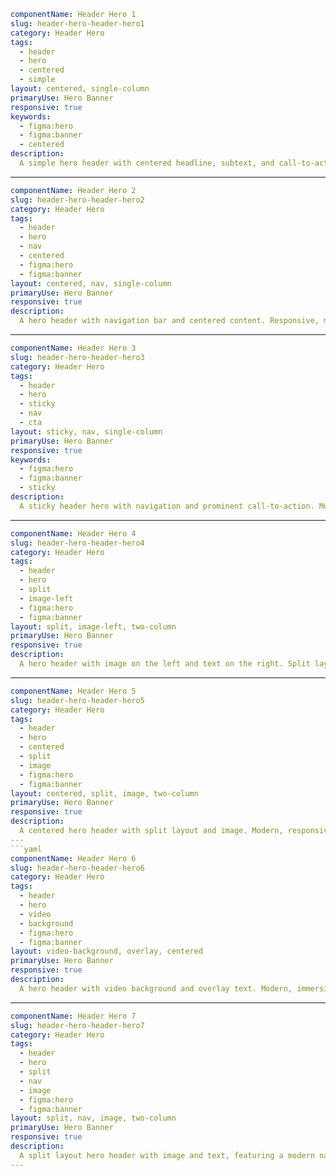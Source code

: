 ```yaml
componentName: Header Hero 1
slug: header-hero-header-hero1
category: Header Hero
tags:
  - header
  - hero
  - centered
  - simple
layout: centered, single-column
primaryUse: Hero Banner
responsive: true
keywords:
  - figma:hero
  - figma:banner
  - centered
description: 
  A simple hero header with centered headline, subtext, and call-to-action. Clean, modern, and suitable for landing page intros. 
```
---
```yaml
componentName: Header Hero 2
slug: header-hero-header-hero2
category: Header Hero
tags:
  - header
  - hero
  - nav
  - centered
  - figma:hero
  - figma:banner
layout: centered, nav, single-column
primaryUse: Hero Banner
responsive: true
description: 
  A hero header with navigation bar and centered content. Responsive, modern, and suitable for main landing page sections. 
```
---
```yaml
componentName: Header Hero 3
slug: header-hero-header-hero3
category: Header Hero
tags:
  - header
  - hero
  - sticky
  - nav
  - cta
layout: sticky, nav, single-column
primaryUse: Hero Banner
responsive: true
keywords:
  - figma:hero
  - figma:banner
  - sticky
description: 
  A sticky header hero with navigation and prominent call-to-action. Modern, suitable for SaaS or product landing pages. 
```
---
```yaml
componentName: Header Hero 4
slug: header-hero-header-hero4
category: Header Hero
tags:
  - header
  - hero
  - split
  - image-left
  - figma:hero
  - figma:banner
layout: split, image-left, two-column
primaryUse: Hero Banner
responsive: true
description: 
  A hero header with image on the left and text on the right. Split layout, modern, and suitable for product showcases. 
```
---
```yaml
componentName: Header Hero 5
slug: header-hero-header-hero5
category: Header Hero
tags:
  - header
  - hero
  - centered
  - split
  - image
  - figma:hero
  - figma:banner
layout: centered, split, image, two-column
primaryUse: Hero Banner
responsive: true
description: 
  A centered hero header with split layout and image. Modern, responsive, and suitable for SaaS or product landing pages. 
---
```yaml
componentName: Header Hero 6
slug: header-hero-header-hero6
category: Header Hero
tags:
  - header
  - hero
  - video
  - background
  - figma:hero
  - figma:banner
layout: video-background, overlay, centered
primaryUse: Hero Banner
responsive: true
description: 
  A hero header with video background and overlay text. Modern, immersive, and suitable for creative or media landing pages. 
```
---
```yaml
componentName: Header Hero 7
slug: header-hero-header-hero7
category: Header Hero
tags:
  - header
  - hero
  - split
  - nav
  - image
  - figma:hero
  - figma:banner
layout: split, nav, image, two-column
primaryUse: Hero Banner
responsive: true
description:
  A split layout hero header with image and text, featuring a modern navigation bar. Responsive and suitable for product or agency sites. 
---



